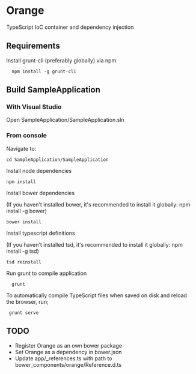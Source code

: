 # Orange
TypeScript IoC container and dependency injection

## Requirements

Install grunt-cli (preferably globally) via npm

      npm install -g grunt-cli

## Build SampleApplication

### With Visual Studio

Open SampleApplication/SampleApplication.sln

### From console

Navigate to: 

    cd SampleApplication/SampleApplication

Install node dependencies

    npm install

Install bower dependencies

(If you haven't installed bower, it's recommended to install it globally: npm install -g bower)

    bower install

Install typescript definitions

(If you haven't installed tsd, it's recommended to install it globally: npm install -g tsd)

    tsd reinstall

Run grunt to compile application

      grunt
      
To automatically compile TypeScript files when saved on disk and reload the browser, run;

     grunt serve
  


## TODO

* Register Orange as an own bower package
* Set Orange as a dependency in bower.json
* Update app/_references.ts with path to bower_components/orange/Reference.d.ts